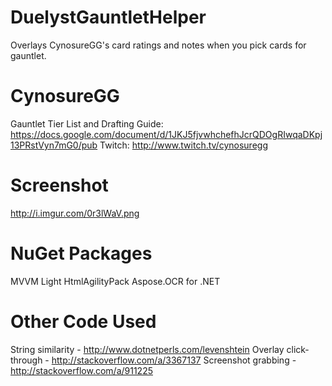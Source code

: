 # DuelystGauntletHelper
Overlays CynosureGG's card ratings and notes when you pick cards for gauntlet.

# CynosureGG
Gauntlet Tier List and Drafting Guide: https://docs.google.com/document/d/1JKJ5fjvwhchefhJcrQDOgRIwqaDKpj13PRstVyn7mG0/pub
Twitch: http://www.twitch.tv/cynosuregg

# Screenshot
http://i.imgur.com/0r3lWaV.png

# NuGet Packages
MVVM Light
HtmlAgilityPack
Aspose.OCR for .NET

# Other Code Used
String similarity - http://www.dotnetperls.com/levenshtein
Overlay click-through - http://stackoverflow.com/a/3367137
Screenshot grabbing - http://stackoverflow.com/a/911225